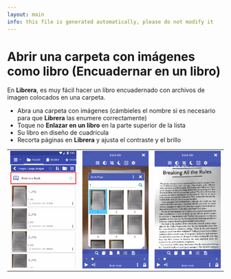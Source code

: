 ```yaml
---
layout: main
info: this file is generated automatically, please do not modify it
---
```


# Abrir una carpeta con imágenes como libro (Encuadernar en un libro)
En **Librera**, es muy fácil hacer un libro encuadernado con archivos de imagen colocados en una carpeta.

* Abra una carpeta con imágenes (cámbieles el nombre si es necesario para que **Librera** las enumere correctamente)
* Toque no **Enlazar en un libro** en la parte superior de la lista
* Su libro en diseño de cuadrícula
* Recorta páginas en **Librera** y ajusta el contraste y el brillo

||||
|-|-|-|
|![](1.png)|![](2.png)|![](3.png)|

